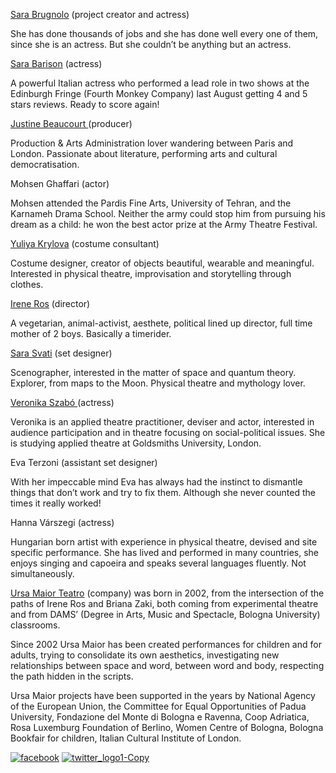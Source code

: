 [Sara Brugnolo](http://www.ursamaior.net/collaboratori/sara-brugnolo.html) (project creator and actress)

She has done thousands of jobs and she has done well every one of them, since she is an actress. But she couldn&#8217;t be anything but an actress.

[Sara Barison](http://www.castingcallpro.com/uk/view.php?uid=556614) (actress)

A powerful Italian actress who performed a lead role in two shows at the Edinburgh Fringe (Fourth Monkey Company) last August getting 4 and 5 stars reviews. Ready to score again! 

[Justine Beaucourt ](http://www.linkedin.com/profile/view?id=202625859&#038;locale=fr_FR&#038;trk=tyah&#038;trkInfo=tas%3Ajustine%2Cidx%3A2-1-2) (producer)

Production &#038; Arts Administration lover wandering between Paris and London. Passionate about literature, performing arts and cultural democratisation.

Mohsen Ghaffari (actor)

Mohsen attended the Pardis Fine Arts, University of Tehran, and the Karnameh Drama School. Neither the army could stop him from pursuing his dream as a child: he won the best actor prize at the Army Theatre Festival. 

[Yuliya Krylova](http://www.thehouseofdreams.co.uk/Thehouseofdreams.co.uk/Welcome.html) (costume consultant)

Costume designer, creator of objects beautiful, wearable and meaningful. Interested in physical theatre, improvisation and storytelling through clothes.

[Irene Ros](http://ireneros.net/about) (director)

A vegetarian, animal-activist, aesthete, political lined up director, full time mother of  2 boys. Basically a timerider.

[Sara Svati](http://www.stagejobspro.com/uk/view.php?uid=152899) (set designer)

Scenographer, interested in the matter of space and quantum theory. Explorer, from maps to the Moon. Physical theatre and mythology lover.

[Veronika Szabó ](http://vernyak.ideastap.com/#) (actress) 

Veronika is an applied theatre practitioner, deviser and actor, interested in audience participation and in theatre focusing on social-political issues. She is studying applied theatre at Goldsmiths University, London. 

Eva Terzoni (assistant set designer)

With her impeccable mind Eva has always had the instinct to dismantle things that don&#8217;t work and try to fix them. Although she never counted the times it really worked!

Hanna Várszegi (actress)

Hungarian born artist with experience in physical theatre, devised and site specific performance. She has lived and performed in many countries, she enjoys singing and capoeira and speaks several languages fluently. Not simultaneously.

[ Ursa Maior Teatro](http://www.ursamaior.net)  (company)  was born in 2002, from the intersection of the paths of  Irene Ros and Briana Zaki, both coming from experimental theatre and  from DAMS&#8217; (Degree in Arts, Music and Spectacle, Bologna University) classrooms.

Since 2002 Ursa Maior has been created performances for children and for adults, trying to consolidate its own aesthetics, investigating new relationships between space and word, between word and body, respecting the path hidden in the scripts. 

Ursa Maior projects have been supported in the years by National Agency of the European Union, the Committee for Equal Opportunities of Padua University, Fondazione del Monte di Bologna e Ravenna, Coop Adriatica, Rosa Luxemburg Foundation of Berlino, Women Centre of Bologna, Bologna Bookfair for children, Italian Cultural Institute of London.

[![facebook](/wp-content/uploads/2013/10/facebook-160x160.png)](https://www.facebook.com/ursamaiorteatro) [![twitter_logo1-Copy](/wp-content/uploads/2013/10/twitter_logo1-Copy-160x160.png)](https://twitter.com/ursamaiorteatro)